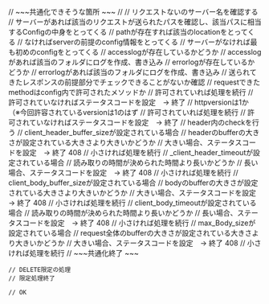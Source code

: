 // ~~~共通化できそうな箇所 ~~~ //
	// リクエストないのサーバー名を確認する
		// サーバーがあれば該当のリクエストが送られたパスを確認し、該当パスに相当するConfigの中身をとってくる
			// pathが存在すれば該当のlocationをとってくる
			// なければserverの前提のconfig情報をとってくる
		// サーバーがなければ最も初めのconfigをとってくる
	// accesslogが存在しているかどうか
		// accesslogがあれば該当のフォルダにログを作成、書き込み
	// errorlogが存在しているかどうか
		// errorlogがあれば該当のフォルダにログを作成、書き込み
	// 送られてきたレスポンスの前提部分でチェックできることがないか確認
		// requestできたmethodはconfig内で許可されたメソッドか
			// 許可されていれば処理を続行
			// 許可されていなければステータスコードを設定　→ 終了
		// httpversionは1か （※今回許容されているversionは1のはず
			// 許可されていれば処理を続行
			// 許可されていなければステータスコードを設定　→ 終了
	// header内のcheckを行う
		// client_header_buffer_sizeが設定されている場合
			// headerのbufferの大きさが設定されている大きさより大きいかどうか
				// 大きい場合、ステータスコードを設定　→ 終了 408
				// 小さければ処理を続行
		// _client_header_timeoutが設定されている場合
			// 読み取りの時間が決められた時間より長いかどうか
				// 長い場合、ステータスコードを設定　→ 終了 408
				// 小さければ処理を続行
		// client_body_buffer_sizeが設定されている場合
			// bodyのbufferの大きさが設定されている大きさより大きいかどうか
				// 大きい場合、ステータスコードを設定　→ 終了 408
				// 小さければ処理を続行
		// client_body_timeoutが設定されている場合
			// 読み取りの時間が決められた時間より長いかどうか
				// 長い場合、ステータスコードを設定　→ 終了 408
				// 小さければ処理を続行
		// max_Body_sizeが設定されている場合
			// request全体のbufferの大きさが設定されている大きさより大きいかどうか
				// 大きい場合、ステータスコードを設定　→ 終了 408
				// 小さければ処理を続行
	// ~~~共通化終了 ~~~

	// DELETE限定の処理
	// 限定処理終了
	
	// OK 
  